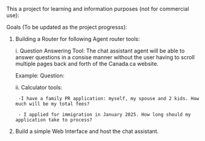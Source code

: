 This a project for learning and information purposes (not for commercial use):

Goals (To be updated as the project progresss):

1. Building a Router for following Agent router tools:


    i. Question Answering Tool:  The chat assistant agent will be able to answer questions in a consise manner without the user having to scroll multiple pages back and forth of the Canada.ca website.

    Example: 
    Question: 

    ii. Calculator tools: 
        
        -I have a family PR application: myself, my spouse and 2 kids. How much will be my total fees?

        - I applied for immigration in January 2025. How long should my application take to process?


2. Build a simple Web Interface and host the chat assistant.